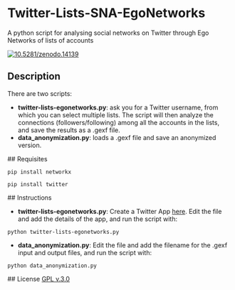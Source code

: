 # Twitter-Lists-SNA-EgoNetworks
A python script for analysing social networks on Twitter through Ego Networks of lists of accounts

<a href="http://dx.doi.org/10.5281/zenodo.14139"><img src="https://zenodo.org/badge/doi/10.5281/zenodo.14139.svg" alt="10.5281/zenodo.14139"></a>

## Description
There are two scripts:

- **twitter-lists-egonetworks.py**: ask you for a Twitter username, from which you can select multiple lists. The script will then analyze the connections (followers/following) among all the accounts in the lists, and save the results as a .gexf file.
- **data_anonymization.py**: loads a .gexf file and save an anonymized version. 

## Requisites

```
pip install networkx
```
```
pip install twitter
```

## Instructions

- **twitter-lists-egonetworks.py**: Create a Twitter App [here](https://apps.twitter.com/app/new). Edit the file and add the details of the app, and run the script with:
```
python twitter-lists-egonetworks.py
```
- **data_anonymization.py**: Edit the file and add the filename for the .gexf input and output files, and run the script with:
```
python data_anonymization.py
```

## License
[GPL v.3.0](http://www.gnu.org/licenses/gpl.html)

